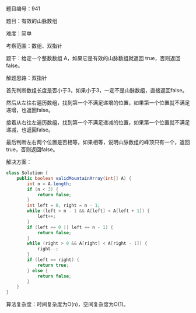 题目编号：941

题目：有效的山脉数组

难度：简单

考察范围：数组、双指针

题干：给定一个整数数组 A，如果它是有效的山脉数组就返回 true，否则返回 false。

解题思路：双指针

首先判断数组长度是否小于3，如果小于3，一定不是山脉数组，直接返回false。

然后从左往右遍历数组，找到第一个不满足递增的位置，如果第一个位置就不满足递增，也返回false。

接着从右往左遍历数组，找到第一个不满足递减的位置，如果第一个位置就不满足递减，也返回false。

最后判断左右两个位置是否相等，如果相等，说明山脉数组的峰顶只有一个，返回true，否则返回false。

解决方案：

```java
class Solution {
    public boolean validMountainArray(int[] A) {
        int n = A.length;
        if (n < 3) {
            return false;
        }
        int left = 0, right = n - 1;
        while (left < n - 1 && A[left] < A[left + 1]) {
            left++;
        }
        if (left == 0 || left == n - 1) {
            return false;
        }
        while (right > 0 && A[right] < A[right - 1]) {
            right--;
        }
        if (left == right) {
            return true;
        } else {
            return false;
        }
    }
}
```

算法复杂度：时间复杂度为O(n)，空间复杂度为O(1)。